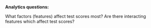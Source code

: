 **Analytics questions:**

What factors (features) affect test scores most?
Are there interacting features which affect test scores?
